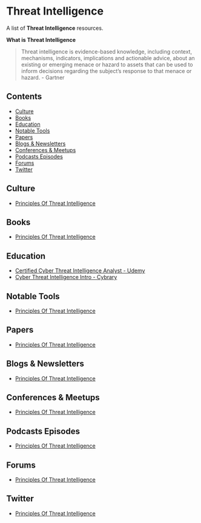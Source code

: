 # Threat Intelligence

A list of **Threat Intelligence** resources.

**What is Threat Intelligence**

> Threat intelligence is evidence-based knowledge, including context, mechanisms, indicators, implications and actionable advice, about an existing or emerging menace or hazard to assets that can be used to inform decisions regarding the subject’s response to that menace or hazard. - Gartner


## Contents
- [Culture](#culture)
- [Books](#books)
- [Education](#education)
- [Notable Tools](#notable-tools)
- [Papers](#papers)
- [Blogs & Newsletters](#blogs--newsletters)
- [Conferences & Meetups](#conferences--meetups)
- [Podcasts Episodes](#podcasts--episodes)
- [Forums](#forums)
- [Twitter](#twitter)

## Culture
* [Principles Of Threat Intelligence](https://www.gartner.com/imagesrv/media-products/pdf/webroot/issue1_webroot.pdf)

## Books
* [Principles Of Threat Intelligence](https://www.gartner.com/imagesrv/media-products/pdf/webroot/issue1_webroot.pdf)

## Education
* [Certified Cyber Threat Intelligence Analyst - Udemy](https://www.udemy.com/cybersecurity-threat-intelligence-researcher/)
* [Cyber Threat Intelligence Intro - Cybrary](https://www.cybrary.it/video/introduction-11/)

## Notable Tools
* [Principles Of Threat Intelligence](https://www.gartner.com/imagesrv/media-products/pdf/webroot/issue1_webroot.pdf)

## Papers
* [Principles Of Threat Intelligence](https://www.gartner.com/imagesrv/media-products/pdf/webroot/issue1_webroot.pdf)

## Blogs & Newsletters
* [Principles Of Threat Intelligence](https://www.gartner.com/imagesrv/media-products/pdf/webroot/issue1_webroot.pdf)

## Conferences & Meetups
* [Principles Of Threat Intelligence](https://www.gartner.com/imagesrv/media-products/pdf/webroot/issue1_webroot.pdf)

## Podcasts Episodes
* [Principles Of Threat Intelligence](https://www.gartner.com/imagesrv/media-products/pdf/webroot/issue1_webroot.pdf)

## Forums
* [Principles Of Threat Intelligence](https://www.gartner.com/imagesrv/media-products/pdf/webroot/issue1_webroot.pdf)

## Twitter
* [Principles Of Threat Intelligence](https://www.gartner.com/imagesrv/media-products/pdf/webroot/issue1_webroot.pdf)
